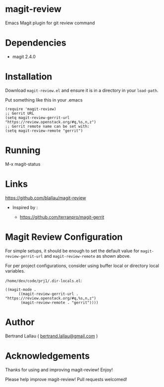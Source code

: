 # magit-review

Emacs Magit plugin for git review command

# Dependencies

* magit 2.4.0

# Installation

Download `magit-review.el` and ensure it is in a directory in your `load-path`.

Put something like this in your .emacs

	(require 'magit-review)
	;; Gerrit URL
	(setq magit-review-gerrit-url "https://review.openstack.org/#q,%s,n,z")
	;; Gerrit remote name can be set with:
	(setq magit-review-remote "gerrit")

# Running

M-x magit-status

# Links

https://github.com/blallau/magit-review

* Inspired by :

    * https://github.com/terranpro/magit-gerrit

# Magit Review Configuration

For simple setups, it should be enough to set the default value for
`magit-review-gerrit-url` and `magit-review-remote` as shown above.

For per project configurations, consider using buffer local or directory local
variables.


`/home/dev/code/prj1/.dir-locals.el`:

```
((magit-mode .
      ((magit-review-gerrit-url . "https://review.openstack.org/#q,%s,n,z")
       (magit-review-remote . "gerrit"))))
```

# Author

Bertrand Lallau  ( bertrand.lallau@gmail.com )

# Acknowledgements

Thanks for using and improving magit-review! Enjoy!

Please help improve magit-review! Pull requests welcomed!
